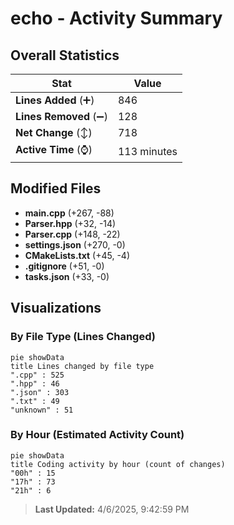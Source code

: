 # echo - Activity Summary 

## Overall Statistics

| Stat                   | Value                                                             |
| ---------------------- | ----------------------------------------------------------------- |
| **Lines Added** (➕)   | 846                                          |
| **Lines Removed** (➖) | 128                                        |
| **Net Change** (↕)    | 718                |
| **Active Time** (⌚)   | 113 minutes |


## Modified Files
- **main.cpp** (+267, -88)
- **Parser.hpp** (+32, -14)
- **Parser.cpp** (+148, -22)
- **settings.json** (+270, -0)
- **CMakeLists.txt** (+45, -4)
- **.gitignore** (+51, -0)
- **tasks.json** (+33, -0)

## Visualizations

### By File Type (Lines Changed)

```mermaid
pie showData
title Lines changed by file type
".cpp" : 525
".hpp" : 46
".json" : 303
".txt" : 49
"unknown" : 51
```

### By Hour (Estimated Activity Count)

```mermaid
pie showData
title Coding activity by hour (count of changes)
"00h" : 15
"17h" : 73
"21h" : 6
```


> **Last Updated:** 4/6/2025, 9:42:59 PM